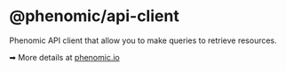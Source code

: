 # @phenomic/api-client

Phenomic API client that allow you to make queries to retrieve resources.

➡ More details at [phenomic.io](https://phenomic.io/)

